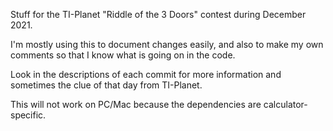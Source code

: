 Stuff for the TI-Planet "Riddle of the 3 Doors" contest during December 2021.

I'm mostly using this to document changes easily, and also to make my own comments so that I know what is going on in the code.

Look in the descriptions of each commit for more information and sometimes the clue of that day from TI-Planet. 

This will not work on PC/Mac because the dependencies are calculator-specific.
